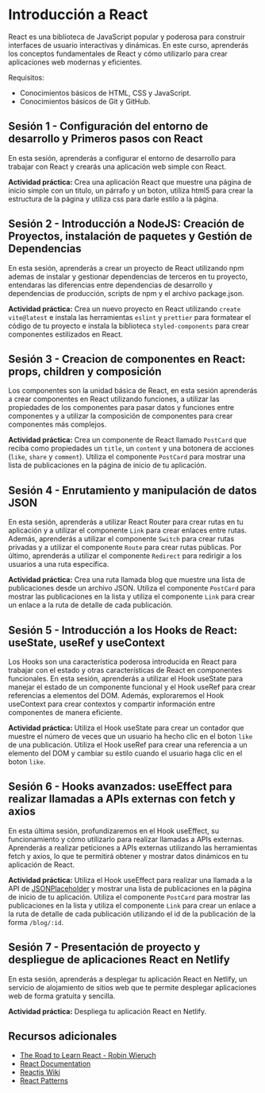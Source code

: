# Introducción a React

React es una biblioteca de JavaScript popular y poderosa para construir interfaces de usuario interactivas y dinámicas. En este curso, aprenderás los conceptos fundamentales de React y cómo utilizarlo para crear aplicaciones web modernas y eficientes.

Requisitos:

- Conocimientos básicos de HTML, CSS y JavaScript.
- Conocimientos básicos de Git y GitHub.

## Sesión 1 - Configuración del entorno de desarrollo y Primeros pasos con React

En esta sesión, aprenderás a configurar el entorno de desarrollo para trabajar con React y crearás una aplicación web simple con React.

**Actividad práctica:** Crea una aplicación React que muestre una página de inicio simple con un titulo, un párrafo y un boton, utiliza html5 para crear la estructura de la página y utiliza css para darle estilo a la página.

## Sesión 2 - Introducción a NodeJS: Creación de Proyectos, instalación de paquetes y Gestión de Dependencias

En esta sesión, aprenderás a crear un proyecto de React utilizando npm ademas de instalar y gestionar dependencias de terceros en tu proyecto, entendaras las diferencias entre dependencias de desarrollo y dependencias de producción, scripts de npm y el archivo package.json.

**Actividad práctica:** Crea un nuevo proyecto en React utilizando `create vite@latest` e instala las herramientas `eslint` y `prettier` para formatear el código de tu proyecto e instala la biblioteca `styled-components` para crear componentes estilizados en React.

## Sesión 3 - Creacion de componentes en React: props, children y composición

Los componentes son la unidad básica de React, en esta sesión aprenderás a crear componentes en React utilizando funciones, a utilizar las propiedades de los componentes para pasar datos y funciones entre componentes y a utilizar la composición de componentes para crear componentes más complejos.

**Actividad práctica:** Crea un componente de React llamado `PostCard` que reciba como propiedades un `title`, un `content` y una botonera de acciones (`like`, `share` y `comment`). Utiliza el componente `PostCard` para mostrar una lista de publicaciones en la página de inicio de tu aplicación.

## Sesión 4 - Enrutamiento y manipulación de datos JSON

En esta sesión, aprenderás a utilizar React Router para crear rutas en tu aplicación y a utilizar el componente `Link` para crear enlaces entre rutas. Además, aprenderás a utilizar el componente `Switch` para crear rutas privadas y a utilizar el componente `Route` para crear rutas públicas. Por último, aprenderás a utilizar el componente `Redirect` para redirigir a los usuarios a una ruta específica.

**Actividad práctica:** Crea una ruta llamada blog que muestre una lista de publicaciones desde un archivo JSON. Utiliza el componente `PostCard` para mostrar las publicaciones en la lista y utiliza el componente `Link` para crear un enlace a la ruta de detalle de cada publicación.

## Sesión 5 -  Introducción a los Hooks de React: useState, useRef y useContext

Los Hooks son una característica poderosa introducida en React para trabajar con el estado y otras características de React en componentes funcionales. En esta sesión, aprenderás a utilizar el Hook useState para manejar el estado de un componente funcional y el Hook useRef para crear referencias a elementos del DOM. Además, exploraremos el Hook useContext para crear contextos y compartir información entre componentes de manera eficiente.

**Actividad práctica:** Utiliza el Hook useState para crear un contador que muestre el número de veces que un usuario ha hecho clic en el boton `like` de una publicación. Utiliza el Hook useRef para crear una referencia a un elemento del DOM y cambiar su estilo cuando el usuario haga clic en el boton `like`.

## Sesión 6 - Hooks avanzados: useEffect para realizar llamadas a APIs externas con fetch y axios

En esta última sesión, profundizaremos en el Hook useEffect, su funcionamiento y cómo utilizarlo para realizar llamadas a APIs externas. Aprenderás a realizar peticiones a APIs externas utilizando las herramientas fetch y axios, lo que te permitirá obtener y mostrar datos dinámicos en tu aplicación de React.

**Actividad práctica:** Utiliza el Hook useEffect para realizar una llamada a la API de [JSONPlaceholder](https://jsonplaceholder.typicode.com/) y mostrar una lista de publicaciones en la página de inicio de tu aplicación. Utiliza el componente `PostCard` para mostrar las publicaciones en la lista y utiliza el componente `Link` para crear un enlace a la ruta de detalle de cada publicación utilizando el id de la publicación de la forma `/blog/:id`.

## Sesión 7 - Presentación de proyecto y despliegue de aplicaciones React en Netlify

En esta sesión, aprenderás a desplegar tu aplicación React en Netlify, un servicio de alojamiento de sitios web que te permite desplegar aplicaciones web de forma gratuita y sencilla.

**Actividad práctica:** Despliega tu aplicación React en Netlify.

## Recursos adicionales

- [The Road to Learn React - Robin Wieruch](https://www.amazon.com/-/es/Robin-Wieruch/dp/1986338827)
- [React Documentation](https://reactjs.org/docs/getting-started.html)
- [Reactjs Wiki](https://www.reactjs.wiki/)
- [React Patterns](https://www.patterns.dev/posts/reactjs)
